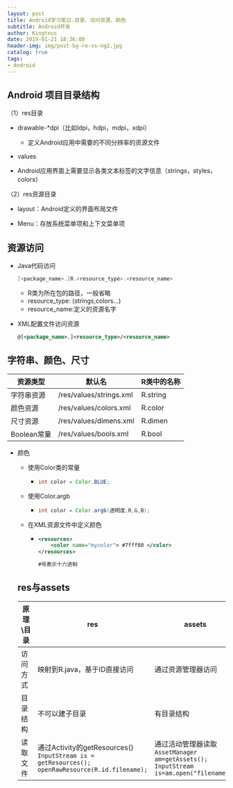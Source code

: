 ```yaml
---
layout: post
title: Android学习笔记-目录、访问资源、颜色
subtitle: Android开发
author: Kingtous
date: 2019-01-21 18:36:00
header-img: img/post-bg-re-vs-ng2.jpg
catalog: true
tags:
- Android
---
```


## Android 项目目录结构

（1）res目录

- drawable-*dpi（比如ldpi，hdpi，mdpi，xdpi）
  - 定义Android应用中需要的不同分辨率的资源文件

-  values
  - Android应用界面上需要显示各类文本标签的文字信息（strings，styles，colors）

（2）res资源目录

- layout：Android定义的界面布局文件

- Menu：存放系统菜单项和上下文菜单项

## 资源访问

- Java代码访问

  ```java
  [<package_name>.]R.<resource_type>.<resource_name>
  ```

  - R类为所在包的路径，一般省略
  - resource_type: (strings,colors...)
  - resource_name:定义的资源名字

- XML配置文件访问资源

  ```xml
  @[<package_name>.]<resource_type>/<resource_name>
  ```

## 字符串、颜色、尺寸

| 资源类型    | 默认名                  | R类中的名称 |
| ----------- | ----------------------- | ----------- |
| 字符串资源  | /res/values/strings.xml | R.string    |
| 颜色资源    | /res/values/colors.xml  | R.color     |
| 尺寸资源    | /res/values/dimens.xml  | R.dimen     |
| Boolean常量 | /res/values/bools.xml   | R.bool      |

- 颜色

  - 使用Color类的常量

    - ```java
      int color = Color.BLUE;
      ```

  - 使用Color.argb

    - ```java
      int color = Color.argb(透明度,R,G,B);
      ```

  - 在XML资源文件中定义颜色

    - ```xml
      <resources>
          <color name="mycolor"> #7fff00 </color>
      </resources>
      
      #号表示十六进制
      ```

      

  ## res与assets

  | 原理\目录 | res                                                          | assets                                                       |
  | --------- | ------------------------------------------------------------ | ------------------------------------------------------------ |
  | 访问方式  | 映射到R.java，基于ID直接访问                                 | 通过资源管理器访问                                           |
  | 目录结构  | 不可以建子目录                                               | 有目录结构                                                   |
  | 读取文件  | 通过Activity的getResources() <br />```InputStream is = getResources();```<br />```openRawResource(R.id.filename);``` | 通过活动管理器读取<br />```AssetManager am=getAssets();```<br />```InputStream is=am.open("filename");``` |

  